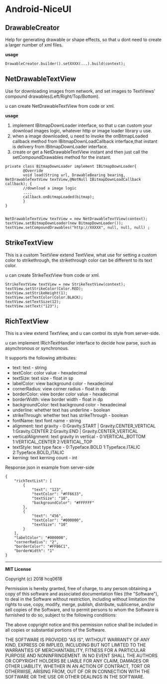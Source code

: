 # Android-NiceUI
## DrawableCreator
Help for generating drawable or shape effects, so that u dont need to create a larger number of xml files.

**usage**
```
DrawableCreator.builder().setXXXX(...).build(context);
```
## NetDrawableTextView
Use for downloading images from network, and set images to TextViews' compound drawables(Left/Right/Top/Bottom).

u can create NetDrawableTextView from code or xml.

**usage**
1. implement IBitmapDownLoader interface, so that u can custom your download images logic, whatever http or image loader library u use.
2. when a image downloaded, u need to invoke the onBitmapLoaded callback method from IBitmapDownLoadCallback interface,that instant is delivery from IBitmapDownLoader interface.
3. create or get a NetDrawableTextView instant and then just call the setCompoundDrawables method for the instant.

```
private class BitmapDownLoader implement IBitmapDownLoader{
        @Override
        void load(String url, DrawableBearing bearing, NetDrawableTextView textView,@NotNull IBitmapDownLoadCallback callback); {
        //download a image logic
        ....
        callback.onBitmapLoaded(bitmap);
        }
}


NetDrawableTextView textView = new NetDrawableTextView(context);
textView.setBitmapDownLoader(new BitmapDownLoader());
textView.setCompoundDrawables("http://XXXXX", null, null, null) ;
```
## StrikeTextView
This is a custom TextView extend TextView, what use for setting a custom color to strikethrough, the strikethrough color can be different to its text color.

u can create StrikeTextView from code or xml.

```
StrikeTextView textView = new StrikeTextView(context);
textView.setStrikeColor(Color.RED);
textView.setStrikeHeight(1);
textView.setTextColor(Color.BLACK);
textView.setTextSize(12);
textView.setText("123");
```
## RichTextView
This is a view extend TextView, and u can control its style from server-side.

u can implement IRichTextHandler interface to decide how parse, such as asynchronous or synchronous.

It supports the following attributes:
- text: text - string
- textColor: color value - hexadecimal
- textSize: text size - float in sp
- labelColor: view background color - hexadecimal
- cornerRadius: view corner radius - float in dp
- borderColor: view border color value - hexadecimal
- borderWidth: view border width - float in dp
- backgroundColor: text background color - hexadecimal
- underline: whether text has underline - boolean
- strikeThrough: whether text has strikeThrough - boolean
- fontName: text font name - string
- alignment: text gravity - 0:Gravity.START | Gravity.CENTER_VERTICAL 1:Gravity.CENTER 2:Gravity.END | Gravity.CENTER_VERTICAL
- verticalAlignment: text gravity in vertical - 0:VERTICAL_BOTTOM 1:VERTICAL_CENTER 2:VERTICAL_TOP
- textStyle: text type face - 0:Typeface.BOLD 1:Typeface.ITALIC 2:Typeface.BOLD_ITALIC
- kerning: text kerning count - int

Response json in example from server-side
```
{
	"richTextList": [
    	{
			"text": "123",
			"textColor": "#FF6633",
			"textSize": "10",
			"backgroundColor": "#FFFFFF"
		},
		{
			"text": "456",
			"textColor": "#000000",
			"textSize": "10"
		}
	],
	"labelColor": "#000000",
	"cornerRadius": "2",
	"borderColor": "#FFB6C1",
	"borderWidth": "1"
}
```

- - -
**MIT License**

Copyright (c) 2018 hcq0618

Permission is hereby granted, free of charge, to any person obtaining a copy
of this software and associated documentation files (the "Software"), to deal
in the Software without restriction, including without limitation the rights
to use, copy, modify, merge, publish, distribute, sublicense, and/or sell
copies of the Software, and to permit persons to whom the Software is
furnished to do so, subject to the following conditions:

The above copyright notice and this permission notice shall be included in all
copies or substantial portions of the Software.

THE SOFTWARE IS PROVIDED "AS IS", WITHOUT WARRANTY OF ANY KIND, EXPRESS OR
IMPLIED, INCLUDING BUT NOT LIMITED TO THE WARRANTIES OF MERCHANTABILITY,
FITNESS FOR A PARTICULAR PURPOSE AND NONINFRINGEMENT. IN NO EVENT SHALL THE
AUTHORS OR COPYRIGHT HOLDERS BE LIABLE FOR ANY CLAIM, DAMAGES OR OTHER
LIABILITY, WHETHER IN AN ACTION OF CONTRACT, TORT OR OTHERWISE, ARISING FROM,
OUT OF OR IN CONNECTION WITH THE SOFTWARE OR THE USE OR OTHER DEALINGS IN THE
SOFTWARE.